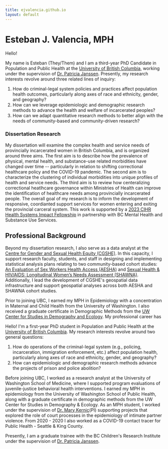```yaml
---
title: ejvalencia.github.io
layout: default
---
```


# Esteban J. Valencia, MPH

Hello!

My name is Esteban (They/Them) and I am a third-year PhD Candidate in Population and Public Health at the [University of British Columbia](https://www.spph.ubc.ca/), working under the supervision of [Dr. Patricia Janssen](https://www.bcchr.ca/pjanssen). Presently, my research interests revolve around three related lines of inquiry:

1.	How do criminal-legal system policies and practices affect population health outcomes, particularly along axes of race and ethnicity, gender, and geography?
2.	How can we leverage epidemiologic and demographic research methods to advance the health and welfare of incarcerated peoples?
3.	How can we adapt quantitative research methods to better align with the needs of community-based and community-driven research?

### Dissertation Research

My dissertation will examine the complex health and service needs of provincially incarcerated women in British Columbia, and is organized around three aims. The first aim is to describe how the prevalence of physical, mental health, and substance-use related morbidities have changed over time -- particularly in relation to shifting correctional healthcare policy and the COVID-19 pandemic. The second aim is to characterize the clustering of individual morbidities into unique profiles of health and service needs. The third aim is to review how centeralizing correctional heatlhcare governance within Ministries of Health can improve the identification of healthcare needs among provincially incarcerated people. The overall goal of my research is to inform the development of responsive, coordianted support services for women entering and exiting the provincial carceral system. This work is supported by a [2023 CIHR Health Systems Impact Fellowship](https://cihr-irsc.gc.ca/e/53687.html) in partnership with BC Mental Health and Substance Use Services.

## Professional Background

Beyond my dissertation research, I also serve as a data analyst at the [Centre for Gender and Sexual Health Equity (CGSHE)](https://cgshe.ca/). In this capacity, I support research faculty, students, and staff in designing and implementing statistical analysis plans relating to two community-based cohort studies: [An Evaluation of Sex Workers Health Access (AESHA)](https://cgshe.ca/research/community-based-cohorts-social-policy-research/aesha/) and [Sexual Health & HIV/AIDS: Longitudinal Women’s Needs Assessment (SHAWNA)](https://cgshe.ca/research/community-based-cohorts-social-policy-research/shawna/). Additionally, I lead the development of CGSHE's geospatial data infrastructure and support geospatial analyses across both AESHA and SHAWNA cohort studies.

Prior to joining UBC, I earned my MPH in Epidemiology with a concentration in Maternal and Child Health from the University of Washington. I also received a graduate certificate in Demographic Methods from the [UW Center for Studies in Demography and Ecology](https://csde.washington.edu/). My professional career has 




Hello! I'm a first-year PhD student in Population and Public Health at the [University of British Columbia](https://www.spph.ubc.ca/). My research interests revolve around two general questions:

1. How do operations of the criminal-legal system (e.g., policing, incarceration, immigration enforcement, etc.) affect population health, particularly along axes of race and ethnicity, gender, and geography?
2. How can epidemiologic and demographic research methods advance the projects of prison and police abolition?

Before joining UBC, I worked as a research analyst at the University of Washington School of Medicine, where I supported program evaluations of juvenile-justice behavioral health interventions. I earned my MPH in epidemiology from the University of Washington School of Public Health, along with a graduate certificate in demographic methods from the UW Center for Studies in Demography & Ecology. As an MPH student, I worked under the supervision of [Dr. Mary Kernic](https://epi.washington.edu/faculty/kernic-mary/)(PI) supporting projects that explored the role of court processes in the epidemiology of intimate partner violence. From 2020 - 2020 I also worked as a COVID-19 contact tracer for Public Health - Seattle & King County.

Presently, I am a graduate trainee with the BC Children's Research Institute under the supervision of [Dr. Patricia Janssen](https://www.bcchr.ca/pjanssen).
